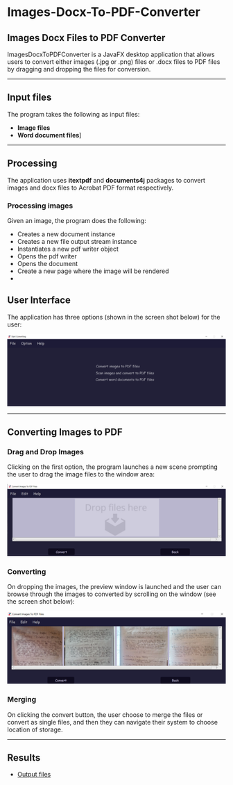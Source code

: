 # Images-Docx-To-PDF-Converter

## Images Docx Files to PDF Converter

ImagesDocxToPDFConverter is a JavaFX desktop application that allows users to convert either images (.jpg or .png) files or .docx files to PDF files by dragging and dropping the files for conversion.

---
## Input files

The program takes the following as input files:

 * __Image files__
 * __Word document files__]
 
 ---
 ## Processing
 The application uses __itextpdf__ and __documents4j__ packages to convert images and docx files to Acrobat PDF format respectively. 
 
 ### Processing images
 Given an image, the program does the following:
  * Creates a new document instance
  * Creates a new file output stream instance
  * Instantiates a new pdf writer object
  * Opens the pdf writer
  * Opens the document
  * Create a new page where the image will be rendered
  * 
 


## User Interface

The application has three options (shown in the screen shot below) for the user:

![](ImagesDocxToPDFConverter/screen_shots/welcome.png)

---

## Converting Images to PDF

### Drag and Drop Images

Clicking on the first option, the program launches a new scene prompting the user to drag the image files to the window area:

![](ImagesDocxToPDFConverter/screen_shots/drop_images.png)

### Converting

On dropping the images, the preview window is launched and the user can browse through the images to converted by scrolling on the window (see the screen shot below):

![](ImagesDocxToPDFConverter/screen_shots/convert_images_3.png)

### Merging
On clicking the convert button, the user choose to merge the files or convert as single files, and then they can navigate their system to choose location of storage.

---
## Results
  * [Output files](https://github.com/tafadzwabmotsi/Images-Docx-To-PDF-Converter/tree/master/output_files "Single and merged files")
